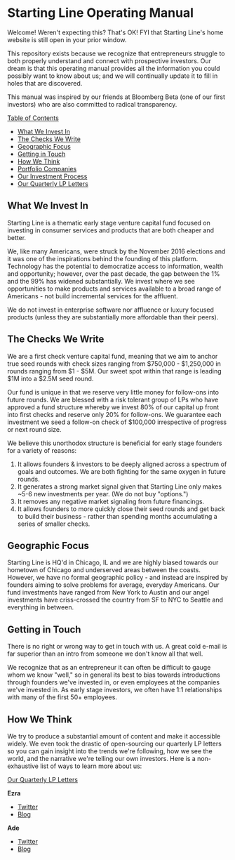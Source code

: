 # Starting Line Operating Manual
Welcome! Weren't expecting this? That's OK! FYI that Starting Line's home website is still open in your prior window.

This repository exists because we recognize that entrepreneurs struggle to both properly understand and connect with prospective investors. Our dream is that this operating manual provides all the information you could possibly want to know about us; and we will continually update it to fill in holes that are discovered.

This manual was inspired by our friends at Bloomberg Beta (one of our first investors) who are also committed to radical transparency.

<u>Table of Contents</u>
* [What We Invest In](https://github.com/startinglinevc/Overview/blob/master/README.md#what-we-invest-in)
* [The Checks We Write](https://github.com/startinglinevc/Overview/blob/master/README.md#the-checks-we-write)
* [Geographic Focus](https://github.com/startinglinevc/Overview/blob/master/README.md#geographic-focus)
* [Getting in Touch](https://github.com/startinglinevc/Overview/blob/master/README.md#getting-in-touch)
* [How We Think](https://github.com/startinglinevc/Overview/blob/master/README.md#how-we-think)
* [Portfolio Companies](https://github.com/startinglinevc/Overview/blob/master/Our%20Portfolio.md)
* [Our Investment Process](https://github.com/startinglinevc/Overview/blob/master/Our%20Rockcess.md)
* [Our Quarterly LP Letters](https://github.com/startinglinevc/Overview/blob/master/Quarterly%20Letters.md)

## What We Invest In 
Starting Line is a thematic early stage venture capital fund focused on investing in consumer services and products that are both cheaper and better.

We, like many Americans, were struck by the November 2016 elections and it was one of the inspirations behind the founding of this platform. Technology has the potential to democratize access to information, wealth and opportunity; however, over the past decade, the gap between the 1% and the 99% has widened substantially. We invest where we see opportunities to make products and services available to a broad range of Americans - not build incremental services for the affluent.

We do not invest in enterprise software nor affluence or luxury focused products (unless they are substantially more affordable than their peers).

## The Checks We Write
We are a first check venture capital fund, meaning that we aim to anchor true seed rounds with check sizes ranging from $750,000 - $1,250,000 in rounds ranging from $1 - $5M. Our sweet spot within that range is leading $1M into a $2.5M seed round. 

Our fund is unique in that we reserve very little money for follow-ons into future rounds. We are blessed with a risk tolerant group of LPs who have approved a fund structure whereby we invest 80% of our capital up front into first checks and reserve only 20% for follow-ons. We guarantee each investment we seed a follow-on check of $100,000 irrespective of progress or next round size.

We believe this unorthodox structure is beneficial for early stage founders for a variety of reasons:
1. It allows founders & investors to be deeply aligned across a spectrum of goals and outcomes. We are both fighting for the same oxygen in future rounds.
2. It generates a strong market signal given that Starting Line only makes ~5-6 new investments per year. (We do not buy "options.")
3. It removes any negative market signaling from future financings.
4. It allows founders to more quickly close their seed rounds and get back to build their business - rather than spending months accumulating a series of smaller checks.

## Geographic Focus
Starting Line is HQ'd in Chicago, IL and we are highly biased towards our hometown of Chicago and underserved areas between the coasts. However, we have no formal geographic policy - and instead are inspired by founders aiming to solve problems for average, everyday Americans. Our fund investments have ranged from New York to Austin and our angel investments have criss-crossed the country from SF to NYC to Seattle and everything in between.

## Getting in Touch
There is no right or wrong way to get in touch with us. A great cold e-mail is far superior than an intro from someone we don't know all that well.

We recognize that as an entrepreneur it can often be difficult to gauge whom we know "well," so in general its best to bias towards introductions through founders we've invested in, or even employees at the companies we've invested in. As early stage investors, we often have 1:1 relationships with many of the first 50+ employees.

## How We Think
We try to produce a substantial amount of content and make it accessible widely. We even took the drastic of open-sourcing our quarterly LP letters so you can gain insight into the trends we're following, how we see the world, and the narrative we're telling our own investors. Here is a non-exhaustive list of ways to learn more about us:

[Our Quarterly LP Letters](https://github.com/startinglinevc/Overview/blob/master/Quarterly%20Letters.md)

**Ezra**
* [Twitter](https://twitter.com/EzraMoGee)
* [Blog](http://www.breakingvc.com/)

**Ade**
* [Twitter](https://twitter.com/adeolonoh)
* [Blog](https://adeolonoh.com/)



